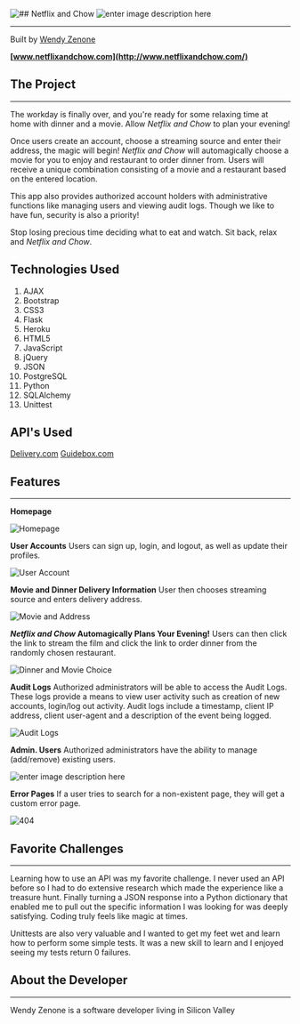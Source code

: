 ![## **Netflix and Chow**](https://lh3.googleusercontent.com/-GWWHJjynRtI/Vl0ohRWBk1I/AAAAAAAACv4/r5aMVk-T_0o/s0/Netflix_and_Chow_logo.png "Netflix_and_Chow_logo.png")
![enter image description here](https://lh3.googleusercontent.com/-ATfDncGpru8/Vl0Zbl9slRI/AAAAAAAACuM/bNj-oayC5eA/s0/rsz_cats_eating.png)


----------
Built by [Wendy Zenone](http://www.linkedin.com/in/wendyzenone)

**[www.netflixandchow.com](http://www.netflixandchow.com/)**

## **The Project** ##
---------------

The workday is finally over, and you're ready for some relaxing time at home with dinner and a movie. Allow *Netflix and Chow* to plan your evening! 

Once users create an account, choose a streaming source and enter their address, the magic will begin! *Netflix and Chow* will automagically choose a movie for you to enjoy and restaurant to order dinner from. Users will receive a unique combination consisting of a movie and a restaurant based on the entered location. 

This app also provides authorized account holders with administrative functions like managing users and viewing audit logs. Though we like to have fun, security is also a priority!  

Stop losing precious time deciding what to eat and watch. Sit back, relax and *Netflix and Chow*.

## **Technologies Used** ##
 1. AJAX
 2. Bootstrap
 3. CSS3
 4. Flask
 5. Heroku
 6. HTML5
 7. JavaScript
 8. jQuery
 9. JSON
 10. PostgreSQL
 11. Python
 12.  SQLAlchemy 
 13. Unittest
 
## **API's Used** ##

[Delivery.com](https://developers.delivery.com/)
[Guidebox.com](https://api.guidebox.com/)

## **Features** ##


----------

**Homepage**

![Homepage](https://lh3.googleusercontent.com/-WriC46XW-Ng/Vl0XeqnEqCI/AAAAAAAACts/4a2hxMLGTjo/s0/Screen+Shot+2015-11-30+at+7.18.11+PM.png "Homepage.png")

**User Accounts**
Users can sign up, login, and logout, as well as update their profiles.

![User Account](https://lh3.googleusercontent.com/-j2-0dOyP_h0/Vl0YKn5ipkI/AAAAAAAACt4/e8Fqo1kQqw8/s0/Screen+Shot+2015-11-30+at+7.45.50+PM.png "User Account.png")

**Movie and Dinner Delivery Information**
User then chooses streaming source and enters delivery address.

![Movie and Address](https://lh3.googleusercontent.com/-e65y_OxddfM/Vl0aQZHMS0I/AAAAAAAACuY/EqXxIK-ooPk/s0/Screen+Shot+2015-11-30+at+7.50.35+PM.png "Movie and Address")

***Netflix and Chow* Automagically Plans Your Evening!** 
Users can then click the link to stream the film and click the link to order dinner from the randomly chosen restaurant.

![Dinner and Movie Choice](https://lh3.googleusercontent.com/-I9MkvLNLQqQ/Vl0a4fLrnyI/AAAAAAAACuo/0t0ZxtI1diA/s0/Screen+Shot+2015-11-30+at+7.56.44+PM.png "Screen Shot 2015-11-30 at 7.56.44 PM.png")

**Audit Logs**
Authorized administrators will be able to access the Audit Logs. These logs provide a means to view user activity such as creation of new accounts, login/log out activity. Audit logs include a timestamp, client IP address, client user-agent and a description of the event being logged. 

![Audit Logs](https://lh3.googleusercontent.com/-5N2r3u96OWo/Vl0g3yQAPJI/AAAAAAAACvQ/fX0gnS_u2yw/s0/Screen+Shot+2015-11-30+at+8.19.20+PM.png "Audit Logs")

**Admin. Users**
Authorized administrators have the ability to manage (add/remove) existing users.

![enter image description here](https://lh3.googleusercontent.com/-40TXhLiur9M/Vl0jO3cT_5I/AAAAAAAACvg/W58zPPQ8L-4/s0/Screen+Shot+2015-11-30+at+8.25.35+PM.png "Admin Users") 

**Error Pages**
If a user tries to search for a non-existent page, they will get a custom error page. 

![404](https://lh3.googleusercontent.com/-KF6InUKtFSE/Vl1BXAmEiLI/AAAAAAAACwY/Dx9LrE_axGo/s0/Screen+Shot+2015-11-30+at+10.41.49+PM.png "404")

## **Favorite Challenges** ##


----------


Learning how to use an API was my favorite challenge. I never used an API before so I had to do extensive research which made the experience like a treasure hunt. Finally turning a JSON response into a Python dictionary that enabled me to pull out the specific information I was looking for was deeply satisfying. Coding truly feels like magic at times.

Unittests are also very valuable and I wanted to get my feet wet and learn how to perform some simple tests. It was a new skill to learn and I enjoyed seeing my tests return 0 failures. 

## **About the Developer** ##


----------
Wendy Zenone is a software developer living in Silicon Valley


